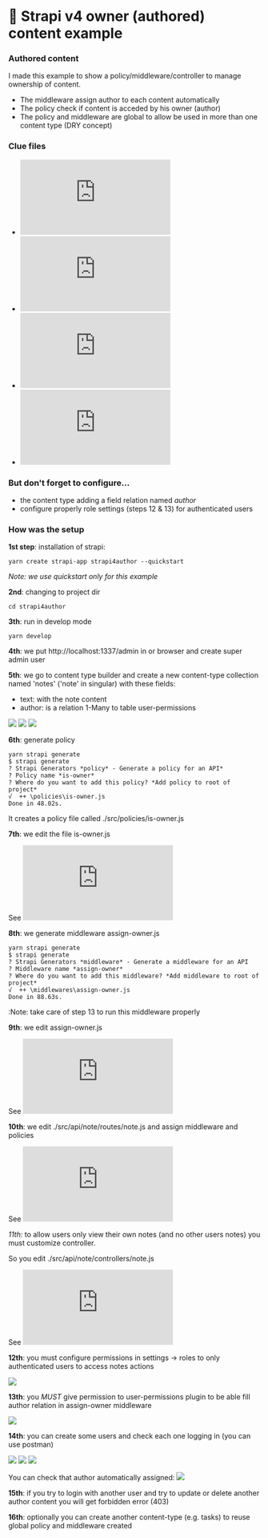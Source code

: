 # 🚀 Strapi v4 owner (authored) content example



### Authored content

I made this example to show a policy/middleware/controller to manage ownership of content.

- The middleware assign author to each content automatically
- The policy check if content is acceded by his owner (author)
- The policy and middleware are global to allow be used in more than one content type (DRY concept)


### Clue files

- **![src/policies/is-owner.js](https://github.com/msoler75/strapi4author/blob/master/src/policies/is-owner.js)**
- **![src/middleware/assign-owner.js](https://github.com/msoler75/strapi4author/blob/master/src/middleware/assign-owner.js)**
- **![src/api/note/routes/note.js](https://github.com/msoler75/strapi4author/blob/master/src/api/note/routes/note.js)**
- **![src/api/note/controllers/note.js](https://github.com/msoler75/strapi4author/blob/master/src/api/note/controllers/note.js)**


### But don't forget to configure...
- the content type adding a field relation named *author*
- configure properly role settings (steps 12 & 13) for authenticated users



### How was the setup

**1st step**: installation of strapi:
```
yarn create strapi-app strapi4author --quickstart
```

_Note: we use quickstart only for this example_


**2nd**: changing to project dir
```
cd strapi4author
```


**3th**: run in develop mode
```
yarn develop
```


**4th**: we put http://localhost:1337/admin in or browser and create super admin user


**5th**: we go to content type builder and create a new content-type collection named 'notes' ('note' in singular) with these fields:

- text: with the note content
- author: is a relation 1-Many to table user-permissions

![](docimages/creating-note-type.png)
![](docimages/author-field.png)
![](docimages/Content-Type-Builder-Notes.png)


**6th**: generate policy
```
yarn strapi generate
$ strapi generate
? Strapi Generators *policy* - Generate a policy for an API*
? Policy name *is-owner*
? Where do you want to add this policy? *Add policy to root of project*
√  ++ \policies\is-owner.js
Done in 48.02s.
```

It creates a policy file called ./src/policies/is-owner.js


**7th**: we edit the file is-owner.js

See ![src/policies/is-owner.js](https://github.com/msoler75/strapi4author/blob/master/src/policies/is-owner.js)


**8th**: we generate middleware assign-owner.js

```
yarn strapi generate
$ strapi generate
? Strapi Generators *middleware* - Generate a middleware for an API
? Middleware name *assign-owner*
? Where do you want to add this middleware? *Add middleware to root of project*
√  ++ \middlewares\assign-owner.js
Done in 88.63s.
```

:Note: take care of step 13 to run this middleware properly


**9th**: we edit assign-owner.js

See ![middleware/assign-owner.js](https://github.com/msoler75/strapi4author/blob/master/src/middleware/assign-owner.js)


**10th**: we edit ./src/api/note/routes/note.js and assign middleware and policies

See ![routes/note.js](https://github.com/msoler75/strapi4author/blob/master/src/api/note/routes/note.js)


*11th:* to allow users only view their own notes (and no other users notes) you must customize controller. 

So you edit ./src/api/note/controllers/note.js

See ![controllers/note.js](https://github.com/msoler75/strapi4author/blob/master/src/api/note/controllers/note.js)


**12th**: you must configure permissions in settings -> roles to only authenticated users to access notes actions

![](docimages/settings-roles.png)


**13th**: you *MUST* give permission to user-permissions plugin to be able fill author relation in assign-owner middleware

![](docimages/Settings-Roles-user-permission.png)


**14th**: you can create some users and check each one logging in (you can use postman)

![](docimages/Postman-1-auth.png)
![](docimages/postman-2-we_put_bearer_auth.png)
![](docimages/Postman-3-createnote.png)

You can check that author automatically assigned:
![](docimages/first-note-created.png)


**15th**: if you try to login with another user and try to update or delete another author content you will get forbidden error (403)


**16th**: optionally you can create another content-type (e.g. tasks) to reuse global policy and middleware created



